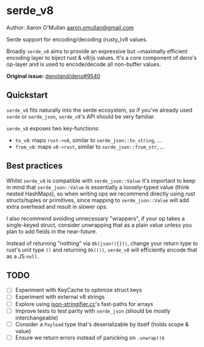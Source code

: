 # serde_v8

Author: Aaron O'Mullan <aaron.omullan@gmail.com>

Serde support for encoding/decoding (rusty_)v8 values.

Broadly `serde_v8` aims to provide an expressive but ~maximally efficient
encoding layer to biject rust & v8/js values. It's a core component of deno's
op-layer and is used to encode/decode all non-buffer values.

**Original issue:**
[denoland/deno#9540](https://github.com/denoland/deno/issues/9540)

## Quickstart

`serde_v8` fits naturally into the serde ecosystem, so if you've already used
`serde` or `serde_json`, `serde_v8`'s API should be very familiar.

`serde_v8` exposes two key-functions:

- `to_v8`: maps `rust->v8`, similar to `serde_json::to_string`, ...
- `from_v8`: maps `v8->rust`, similar to `serde_json::from_str`, ...

## Best practices

Whilst `serde_v8` is compatible with `serde_json::Value` it's important to keep
in mind that `serde_json::Value` is essentially a loosely-typed value (think
nested HashMaps), so when writing ops we recommend directly using rust
structs/tuples or primitives, since mapping to `serde_json::Value` will add
extra overhead and result in slower ops.

I also recommend avoiding unnecessary "wrappers", if your op takes a
single-keyed struct, consider unwrapping that as a plain value unless you plan
to add fields in the near-future.

Instead of returning "nothing" via `Ok(json!({}))`, change your return type to
rust's unit type `()` and returning `Ok(())`, `serde_v8` will efficiently encode
that as a JS `null`.

## TODO

- [ ] Experiment with KeyCache to optimize struct keys
- [ ] Experiment with external v8 strings
- [ ] Explore using
      [json-stringifier.cc](https://chromium.googlesource.com/v8/v8/+/refs/heads/master/src/json/json-stringifier.cc)'s
      fast-paths for arrays
- [ ] Improve tests to test parity with `serde_json` (should be mostly
      interchangeable)
- [ ] Consider a `Payload` type that's deserializable by itself (holds scope &
      value)
- [ ] Ensure we return errors instead of panicking on `.unwrap()`s
